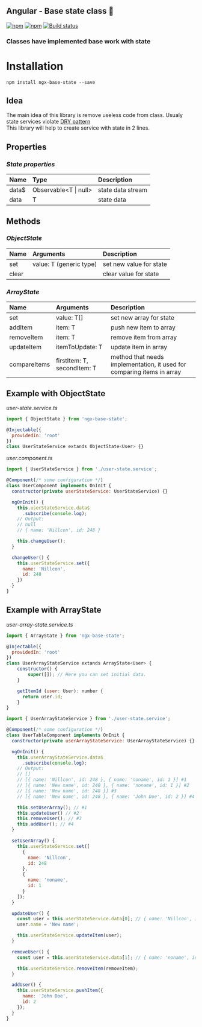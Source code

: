 ## Angular - Base state class 🐍

[![npm](https://img.shields.io/npm/dt/ngx-base-state.svg)]()
[![npm](https://img.shields.io/npm/l/ngx-base-state.svg)]()
[![Build status](https://travis-ci.org/Nillcon248/ngx-base-state.svg?branch=master)](https://travis-ci.org/Nillcon248/ngx-base-state)

### Classes have implemented base work with state

# Installation

`npm install ngx-base-state --save`

## Idea
The main idea of this library is remove useless code from class.
Usualy state services violate [DRY pattern](https://en.wikipedia.org/wiki/Don%27t_repeat_yourself)  
This library will help to create service with state in 2 lines.

## Properties

### *State properties*

| Name            | Type                       | Description                                                         |
|:----------------|:---------------------------|:--------------------------------------------------------------------|
| data$           | Observable<T \| null>      | state data stream                                                   |
| data            | T                          | state data                                                          |

## Methods

### *ObjectState*

| Name            | Arguments                  | Description                                                         |
|:----------------|:---------------------------|:--------------------------------------------------------------------|
| set             | value: T (generic type)    | set new value for state                                             |
| clear           |                            | clear value for state                                               |

### *ArrayState*

| Name            | Arguments                   | Description                                                            |
|:----------------|:----------------------------|:-----------------------------------------------------------------------|
| set             | value: T[]                  | set new array for state                                                |
| addItem         | item: T                     | push new item to array                                                 |
| removeItem      | item: T                     | remove item from array                                                 |
| updateItem      | itemToUpdate: T             | update item in array                                                   |
| compareItems    | firstItem: T, secondItem: T | method that needs implementation, it used for comparing items in array |

## Example with ObjectState
*user-state.service.ts*
```js
import { ObjectState } from 'ngx-base-state';

@Injectable({
  providedIn: 'root'
})
class UserStateService extands ObjectState<User> {}
```

*user.component.ts*
```js
import { UserStateService } from './user-state.service';

@Component(/* some configuration */)
class UserComponent implements OnInit {
  constructor(private userStateService: UserStateService) {}

  ngOnInit() {
    this.userStateService.data$
      .subscribe(console.log);
    // Output:
    // null
    // { name: 'Nillcon', id: 248 }

    this.changeUser();
  }

  changeUser() {
    this.userStateService.set({
      name: 'Nillcon',
      id: 248
    })
  }
}
```

## Example with ArrayState
*user-array-state.service.ts*
```js
import { ArrayState } from 'ngx-base-state';

@Injectable({
  providedIn: 'root'
})
class UserArrayStateService extands ArrayState<User> {
    constructor() {
        super([]); // Here you can set initial data.
    }

    getItemId (user: User): number {
      return user.id;
    }
}
```

```js
import { UserArrayStateService } from './user-state.service';

@Component(/* some configuration */)
class UserTableComponent implements OnInit {
  constructor(private userArrayStateService: UserArrayStateService) {}

  ngOnInit() {
    this.userArrayStateService.data$
      .subscribe(console.log);
    // Output:
    // []
    // [{ name: 'Nillcon', id: 248 }, { name: 'noname', id: 1 }] #1
    // [{ name: 'New name', id: 248 }, { name: 'noname', id: 1 }] #2
    // [{ name: 'New name', id: 248 }] #3
    // [{ name: 'New name', id: 248 }, { name: 'John Doe', id: 2 }] #4

    this.setUserArray(); // #1
    this.updateUser() // #2
    this.removeUser(); // #3
    this.addUser(); // #4
  }

  setUserArray() {
    this.userStateService.set([
      {
        name: 'Nillcon',
        id: 248
      },
      {
        name: 'noname',
        id: 1
      }
    ]);
  }

  updateUser() {
    const user = this.userStateService.data[0]; // { name: 'Nillcon', id: 248 }
    user.name = 'New name';

    this.userStateService.updateItem(user);
  }

  removeUser() {
    const user = this.userStateService.data[1]; // { name: 'noname', id: 1 }

    this.userStateService.removeItem(removeItem);
  }

  addUser() {
    this.userStateService.pushItem({
      name: 'John Doe',
      id: 2
    });
  }
}
```
